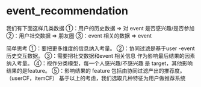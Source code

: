 # event_recommendation
我们有下面这样几类数据 
①：用户的历史数据 => 对 event 是否感兴趣/是否参加 
②：用户社交数据 => 朋友圈 
③：event 相关的数据 => event

简单思考 
①：要把更多维度的信息纳入考量。 
②：协同过滤是基于user -event 历史交互数据。 
③：需要把社交数据和event 相关信息 作为影响最后结果的因素纳入考量。 
④：视作分类模型，每一个人感兴趣/不感兴趣 是 target，其他影响结果的是feature。 
⑤：影响结果的 feature 包括由协同过滤产出的推荐度。（userCF，itemCF）
基于以上的考虑，我们选取几种特征为用户做推荐系统

